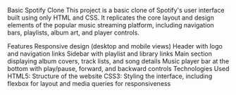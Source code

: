Basic Spotify Clone
This project is a basic clone of Spotify's user interface built using only HTML and CSS. It replicates the core layout and design elements of the popular music streaming platform, including navigation bars, playlists, album art, and player controls.

Features
Responsive design (desktop and mobile views)
Header with logo and navigation links
Sidebar with playlist and library links
Main section displaying album covers, track lists, and song details
Music player bar at the bottom with play/pause, forward, and backward controls
Technologies Used
HTML5: Structure of the website
CSS3: Styling the interface, including flexbox for layout and media queries for responsiveness
